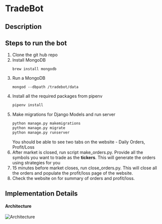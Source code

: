 # TradeBot
## Description




## Steps to run the bot

1. Clone the git hub repo
2. Install MongoDB 
    ```
    brew install mongodb 
    ```
3. Run a MongoDB
    ```shell script
    mongod --dbpath /tradebot/data
    ```
4. Install all the required packages from pipenv
    ```python
    pipenv install
    ```
5. Make migrations for Django Models and run server
   ```python
   python manage.py makemigrations
   python manage.py migrate
   python manage.py runserver
    ```
    You should be able to see two tabs on the website - Daily Orders, Profit/Loss
6. After market is closed, run script make_orders.py. Provide all the symbols you want to trade as the **tickers**. This will generate the orders using strategies for you
7. 15 minutes before market closes, run close_orders.py. This will close all the orders and populate the profit/loss page of the website.
8. Check the website on for summary of orders and profit/loss.

## Implementation Details
#### Architecture
![Architecture](/Ananta_architecture.png) 
